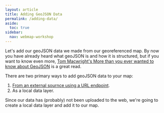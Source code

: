 ```yaml
---
layout: article
title: Adding GeoJSON Data
permalink: /adding-data/
aside:
  toc: true
sidebar:
  nav: webmap-workshop
---
```


Let's add our geoJSON data we made from our georeferenced map. By now you have already heard what geoJSON is and how it is structured, but if you want to know even more, [Tom Macwright's More than you ever wanted to know about GeoJSON](https://macwright.com/2015/03/23/geojson-second-bite) is a great read.

There are two primary ways to add geoJSON data to your map:

1. [From an external sournce using a URL endpoint](https://docs.mapbox.com/mapbox-gl-js/example/external-geojson/).
2. As a local data layer.

Since our data has (probably) not been uploaded to the web, we're going to create a local data layer and add it to our map.
